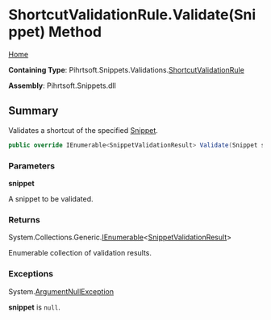 # ShortcutValidationRule\.Validate\(Snippet\) Method

[Home](../../../../../README.md)

**Containing Type**: Pihrtsoft\.Snippets\.Validations\.[ShortcutValidationRule](../README.md)

**Assembly**: Pihrtsoft\.Snippets\.dll

## Summary

Validates a shortcut of the specified [Snippet](../../../Snippet/README.md)\.

```csharp
public override IEnumerable<SnippetValidationResult> Validate(Snippet snippet)
```

### Parameters

**snippet**

A snippet to be validated\.

### Returns

System\.Collections\.Generic\.[IEnumerable](https://docs.microsoft.com/en-us/dotnet/api/system.collections.generic.ienumerable-1)\<[SnippetValidationResult](../../SnippetValidationResult/README.md)>

Enumerable collection of validation results\.

### Exceptions

System\.[ArgumentNullException](https://docs.microsoft.com/en-us/dotnet/api/system.argumentnullexception)

**snippet** is `null`\.

